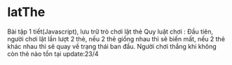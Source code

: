 # latThe
Bài tập 1 tiết(Javascript), lưu trữ trò chơi lật thẻ 
Quy luật chơi : Đầu tiên, người chơi lật lần lượt 2 thẻ, nếu 2 thẻ giống nhau thì sẽ biến mất, nếu 2 thẻ khác nhau thì sẽ quay về trạng thái ban đầu.
Người chơi thắng khi không còn thẻ nào tồn tại
update:23/4